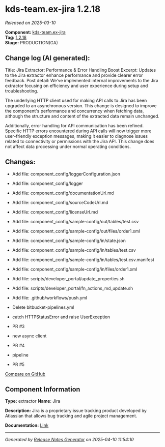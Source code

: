 #  kds-team.ex-jira 1.2.18

_Released on 2025-03-10_

**Component:** [kds-team.ex-jira](https://github.com/keboola/component-jira)  
**Tag:** [1.2.18](https://github.com/keboola/component-jira/releases/tag/1.2.18)  
**Stage:** PRODUCTION(GA)


## Change log (AI generated):
Title: Jira Extractor: Performance & Error Handling Boost
Excerpt: Updates to the Jira extractor enhance performance and provide clearer error feedback.
Post detail:
We've implemented internal improvements to the Jira extractor focusing on efficiency and user experience during setup and troubleshooting.

The underlying HTTP client used for making API calls to Jira has been upgraded to an asynchronous version. This change is designed to improve the component's performance and concurrency when fetching data, although the structure and content of the extracted data remain unchanged.

Additionally, error handling for API communication has been refined. Specific HTTP errors encountered during API calls will now trigger more user-friendly exception messages, making it easier to diagnose issues related to connectivity or permissions with the Jira API. This change does not affect data processing under normal operating conditions.



## Changes:



- Add file: component_config/loggerConfiguration.json 




- Add file: component_config/logger 




- Add file: component_config/documentationUrl.md 




- Add file: component_config/sourceCodeUrl.md 




- Add file: component_config/licenseUrl.md 




- Add file: component_config/sample-config/out/tables/test.csv 




- Add file: component_config/sample-config/out/files/order1.xml 




- Add file: component_config/sample-config/in/state.json 




- Add file: component_config/sample-config/in/tables/test.csv 




- Add file: component_config/sample-config/in/tables/test.csv.manifest 




- Add file: component_config/sample-config/in/files/order1.xml 




- Add file: scripts/developer_portal/update_properties.sh 




- Add file: scripts/developer_portal/fn_actions_md_update.sh 




- Add file: .github/workflows/push.yml 




- Delete bitbucket-pipelines.yml 








- catch HTTPStatusError and raise UserException 




- PR #3 




- new async client 




- PR #4 




- pipeline 




- PR #5 



[Compare on GitHub](https://github.com/keboola/component-jira/compare/1.2.17...1.2.18)



## Component Information
**Type:** extractor
**Name:** Jira

**Description:** Jira is a proprietary issue tracking product developed by Atlassian that allows bug tracking and agile project management.


**Documentation:** [Link](https://github.com/keboola/component-jira/blob/main/README.md)



---
_Generated by [Release Notes Generator](https://github.com/keboola/release-notes-generator)
on 2025-04-10 11:54:10_
